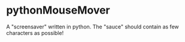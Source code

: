 # pythonMouseMover
A "screensaver" written in python. The "sauce" should contain as few characters as possible!
